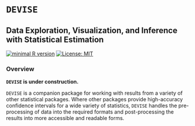 
# `DEVISE` 

## Data Exploration, Visualization, and Inference with Statistical Estimation

[![minimal R version](https://img.shields.io/badge/R%3E%3D-3.6.2-6666ff.svg)](https://cran.r-project.org/)
[![License: MIT](https://img.shields.io/badge/License-MIT-blue.svg)](https://opensource.org/licenses/MIT)

### Overview

**`DEVISE` is under construction.**

`DEVISE` is a companion package for working with results from a variety of other statistical packages. 
Where other packages provide high-accuracy confidence intervals for a wide variety of statistics, 
`DEVISE` handles the pre-processing of data into the required formats and post-processing 
the results into more accessible and readable forms.
